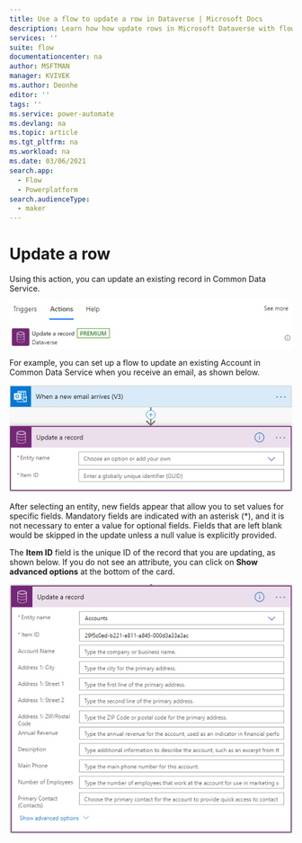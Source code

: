 ```yaml
---
title: Use a flow to update a row in Dataverse | Microsoft Docs
description: Learn how how update rows in Microsoft Dataverse with flows.  
services: ''
suite: flow
documentationcenter: na
author: MSFTMAN
manager: KVIVEK
ms.author: Deonhe
editor: ''
tags: ''
ms.service: power-automate
ms.devlang: na
ms.topic: article
ms.tgt_pltfrm: na
ms.workload: na
ms.date: 03/06/2021
search.app: 
  - Flow
  - Powerplatform
search.audienceType: 
  - maker
---
```



# Update a row

Using this action, you can update an existing record in Common Data Service.

![Background pattern Description automatically generated with low confidence](../media/update-row/5a6de73bf02a1882c9948e96ca114f45.png)

For example, you can set up a flow to update an existing Account in Common Data
Service when you receive an email, as shown below.

![Graphical user interface, text, application, email Description automatically generated](../media/update-row/bdf36001f983ce1283432f963610c016.png)

After selecting an entity, new fields appear that allow you to set values for
specific fields. Mandatory fields are indicated with an asterisk (\*), and it is
not necessary to enter a value for optional fields. Fields that are left blank
would be skipped in the update unless a null value is explicitly provided.

The **Item ID** field is the unique ID of the record that you are updating, as
shown below. If you do not see an attribute, you can click on **Show advanced
options** at the bottom of the card.

![Graphical user interface, application Description automatically generated](../media/update-row/8c09cb32dd9852a0c149d3651c179f01.png)